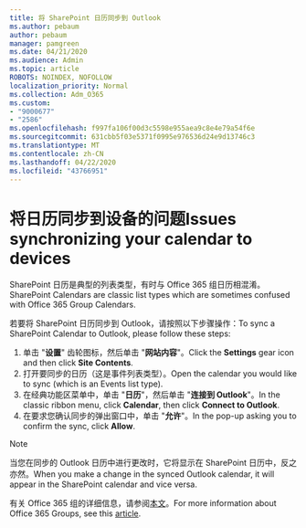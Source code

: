 ```yaml
---
title: 将 SharePoint 日历同步到 Outlook
ms.author: pebaum
author: pebaum
manager: pamgreen
ms.date: 04/21/2020
ms.audience: Admin
ms.topic: article
ROBOTS: NOINDEX, NOFOLLOW
localization_priority: Normal
ms.collection: Adm_O365
ms.custom:
- "9000677"
- "2586"
ms.openlocfilehash: f997fa106f00d3c5598e955aea9c8e4e79a54f6e
ms.sourcegitcommit: 631cbb5f03e5371f0995e976536d24e9d13746c3
ms.translationtype: MT
ms.contentlocale: zh-CN
ms.lasthandoff: 04/22/2020
ms.locfileid: "43766951"
---
```

# <a name="issues-synchronizing-your-calendar-to-devices"></a><span data-ttu-id="62115-102">将日历同步到设备的问题</span><span class="sxs-lookup"><span data-stu-id="62115-102">Issues synchronizing your calendar to devices</span></span>

<span data-ttu-id="62115-103">SharePoint 日历是典型的列表类型，有时与 Office 365 组日历相混淆。</span><span class="sxs-lookup"><span data-stu-id="62115-103">SharePoint Calendars are classic list types which are sometimes confused with Office 365 Group Calendars.</span></span>

<span data-ttu-id="62115-104">若要将 SharePoint 日历同步到 Outlook，请按照以下步骤操作：</span><span class="sxs-lookup"><span data-stu-id="62115-104">To sync a SharePoint Calendar to Outlook, please follow these steps:</span></span>

1. <span data-ttu-id="62115-105">单击 "**设置**" 齿轮图标，然后单击 "**网站内容**"。</span><span class="sxs-lookup"><span data-stu-id="62115-105">Click the **Settings** gear icon and then click **Site Contents**.</span></span>
2. <span data-ttu-id="62115-106">打开要同步的日历（这是事件列表类型）。</span><span class="sxs-lookup"><span data-stu-id="62115-106">Open the calendar you would like to sync (which is an Events list type).</span></span>
3. <span data-ttu-id="62115-107">在经典功能区菜单中，单击 "**日历**"，然后单击 "**连接到 Outlook**"。</span><span class="sxs-lookup"><span data-stu-id="62115-107">In the classic ribbon menu, click **Calendar**, then click **Connect to Outlook**.</span></span>
4. <span data-ttu-id="62115-108">在要求您确认同步的弹出窗口中，单击 "**允许**"。</span><span class="sxs-lookup"><span data-stu-id="62115-108">In the pop-up asking you to confirm the sync, click **Allow**.</span></span>

>[!Note]
> <span data-ttu-id="62115-109">当您在同步的 Outlook 日历中进行更改时，它将显示在 SharePoint 日历中，反之亦然。</span><span class="sxs-lookup"><span data-stu-id="62115-109">When you make a change in the synced Outlook calendar, it will appear in the SharePoint calendar and vice versa.</span></span>

<span data-ttu-id="62115-110">有关 Office 365 组的详细信息，请参阅[本文](https://support.office.com/article/Learn-about-Office-365-groups-b565caa1-5c40-40ef-9915-60fdb2d97fa2)。</span><span class="sxs-lookup"><span data-stu-id="62115-110">For more information about Office 365 Groups, see this [article](https://support.office.com/article/Learn-about-Office-365-groups-b565caa1-5c40-40ef-9915-60fdb2d97fa2).</span></span>
